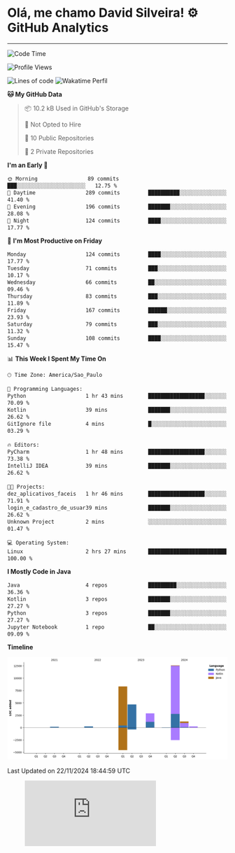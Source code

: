 
# Olá, me chamo David Silveira! ⚙️ GitHub Analytics

---
<!--START_SECTION:waka-->
![Code Time](http://img.shields.io/badge/Code%20Time-215%20hrs%202%20mins-blue)

![Profile Views](http://img.shields.io/badge/Profile%20Views-39-blue)

![Lines of code](https://img.shields.io/badge/From%20Hello%20World%20I%27ve%20Written-30.3%20thousand%20lines%20of%20code-blue)
![Wakatime Perfil](https://wakatime.com/@DavidSilveira80)

**🐱 My GitHub Data** 

> 📦 10.2 kB Used in GitHub's Storage 
 > 
> 🚫 Not Opted to Hire
 > 
> 📜 10 Public Repositories 
 > 
> 🔑 2 Private Repositories 
 > 
**I'm an Early 🐤** 

```text
🌞 Morning                89 commits          ███░░░░░░░░░░░░░░░░░░░░░░   12.75 % 
🌆 Daytime                289 commits         ██████████░░░░░░░░░░░░░░░   41.40 % 
🌃 Evening                196 commits         ███████░░░░░░░░░░░░░░░░░░   28.08 % 
🌙 Night                  124 commits         ████░░░░░░░░░░░░░░░░░░░░░   17.77 % 
```
📅 **I'm Most Productive on Friday** 

```text
Monday                   124 commits         ████░░░░░░░░░░░░░░░░░░░░░   17.77 % 
Tuesday                  71 commits          ███░░░░░░░░░░░░░░░░░░░░░░   10.17 % 
Wednesday                66 commits          ██░░░░░░░░░░░░░░░░░░░░░░░   09.46 % 
Thursday                 83 commits          ███░░░░░░░░░░░░░░░░░░░░░░   11.89 % 
Friday                   167 commits         ██████░░░░░░░░░░░░░░░░░░░   23.93 % 
Saturday                 79 commits          ███░░░░░░░░░░░░░░░░░░░░░░   11.32 % 
Sunday                   108 commits         ████░░░░░░░░░░░░░░░░░░░░░   15.47 % 
```


📊 **This Week I Spent My Time On** 

```text
🕑︎ Time Zone: America/Sao_Paulo

💬 Programming Languages: 
Python                   1 hr 43 mins        ██████████████████░░░░░░░   70.09 % 
Kotlin                   39 mins             ███████░░░░░░░░░░░░░░░░░░   26.62 % 
GitIgnore file           4 mins              █░░░░░░░░░░░░░░░░░░░░░░░░   03.29 % 

🔥 Editors: 
PyCharm                  1 hr 48 mins        ██████████████████░░░░░░░   73.38 % 
IntelliJ IDEA            39 mins             ███████░░░░░░░░░░░░░░░░░░   26.62 % 

🐱‍💻 Projects: 
dez_aplicativos_faceis   1 hr 46 mins        ██████████████████░░░░░░░   71.91 % 
login_e_cadastro_de_usuar39 mins             ███████░░░░░░░░░░░░░░░░░░   26.62 % 
Unknown Project          2 mins              ░░░░░░░░░░░░░░░░░░░░░░░░░   01.47 % 

💻 Operating System: 
Linux                    2 hrs 27 mins       █████████████████████████   100.00 % 
```

**I Mostly Code in Java** 

```text
Java                     4 repos             █████████░░░░░░░░░░░░░░░░   36.36 % 
Kotlin                   3 repos             ███████░░░░░░░░░░░░░░░░░░   27.27 % 
Python                   3 repos             ███████░░░░░░░░░░░░░░░░░░   27.27 % 
Jupyter Notebook         1 repo              ██░░░░░░░░░░░░░░░░░░░░░░░   09.09 % 
```



**Timeline**

![Lines of Code chart](https://raw.githubusercontent.com/DavidSilveira80/DavidSilveira80/master/assets/bar_graph.png)


 Last Updated on 22/11/2024 18:44:59 UTC
<!--END_SECTION:waka-->

<figure><embed src="https://wakatime.com/share/@DavidSilveira80/8640fafc-a704-4427-94e2-79e1a637c80e.svg"></embed></figure>


